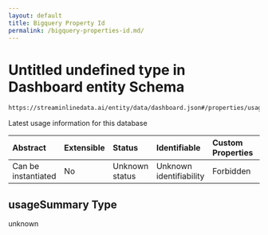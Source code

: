 ```yaml
---
layout: default
title: Bigquery Property Id
permalink: /bigquery-properties-id.md/
---
```

# Untitled undefined type in Dashboard entity Schema

```txt
https://streaminlinedata.ai/entity/data/dashboard.json#/properties/usageSummary
```

Latest usage information for this database

| Abstract            | Extensible | Status         | Identifiable            | Custom Properties | Additional Properties | Access Restrictions | Defined In                                                           |
| :------------------ | :--------- | :------------- | :---------------------- | :---------------- | :-------------------- | :------------------ | :------------------------------------------------------------------- |
| Can be instantiated | No         | Unknown status | Unknown identifiability | Forbidden         | Allowed               | none                | [dashboard.json*](dashboard.md "open original schema") |

## usageSummary Type

unknown
